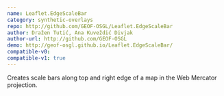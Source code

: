```yaml
---
name: Leaflet.EdgeScaleBar
category: synthetic-overlays
repo: http://github.com/GEOF-OSGL/Leaflet.EdgeScaleBar
author: Dražen Tutić, Ana Kuveždić Divjak
author-url: http://github.com/GEOF-OSGL
demo: http://geof-osgl.github.io/Leaflet.EdgeScaleBar/
compatible-v0:
compatible-v1: true
---
```


Creates scale bars along top and right edge of a map in the Web Mercator projection.
